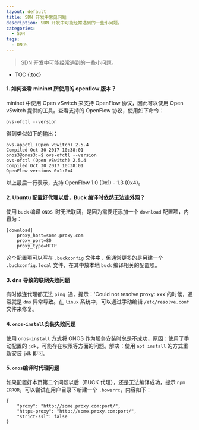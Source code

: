 ```yaml
---
layout: default
title: SDN 开发中常见问题
description: SDN 开发中可能经常遇到的一些小问题。
categories: 
  - SDN
tags: 
  - ONOS
---
```


> SDN 开发中可能经常遇到的一些小问题。

<!-- more -->
* TOC
{:toc}

#### 1. 如何查看 mininet 所使用的 openflow 版本？

mininet 中使用 Open vSwitch 来支持 OpenFlow 协议，因此可以使用 Open vSwitch 提供的工具。查看支持的 OpenFlow 协议，使用如下命令：

```
ovs-ofctl --version
```

得到类似如下的输出：

```
ovs-appctl (Open vSwitch) 2.5.4
Compiled Oct 30 2017 10:38:01
onos3@onos3:~$ ovs-ofctl --version
ovs-ofctl (Open vSwitch) 2.5.4
Compiled Oct 30 2017 10:38:01
OpenFlow versions 0x1:0x4
```

以上最后一行表示，支持 OpenFlow 1.0 (0x1) - 1.3 (0x4)。

#### 2. Ubuntu 配置好代理以后，Buck 编译时依然无法连外网？

使用 `buck` 编译 `ONOS `时无法联网，是因为需要还添加一个 `download` 配置项，内容为：

```
[download]
	proxy_host=some.proxy.com
	proxy_port=80
	proxy_type=HTTP
```

这个配置项可以写在 `.buckconfig` 文件中，但通常更多的是另建一个 `.buckconfig.local` 文件，在其中放本地 `buck` 编译相关的配置项。

#### 3. dns 导致的联网失败问题

有时候连代理都无法 `ping `通，提示：'Could not resolve proxy: xxx'的时候，通常就是 `dns` 异常导致。在 `linux` 系统中，可以通过手动编辑 `/etc/resolve.conf` 文件来修复。

#### 4. `onos-install`安装失败问题

使用 `onos-install` 方式将 ONOS 作为服务安装时总是不成功，原因：使用了手动配置的 `jdk`，可能存在权限等方面的问题。解决：使用 `apt install` 的方式重新安装 `jdk` 即可。

#### 5. `onos`编译时代理问题

如果配置好本页第二个问题以后（BUCK 代理），还是无法编译成功，提示 `npm ERROR`，可以尝试在用户目录下新建一个 `.bowerrc`，内容如下：

```
{
	"proxy": "http://some.proxy.com:port/",
	"https-proxy": "http://some.proxy.com:port/",
	"strict-ssl": false
}
```